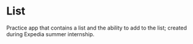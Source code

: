# List
Practice app that contains a list and the ability to add to the list; created during Expedia summer internship.
